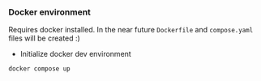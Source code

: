 ### Docker environment

Requires docker installed. In the near future `Dockerfile` and `compose.yaml` files will be created :)

- Initialize docker dev environment
```
docker compose up
```

